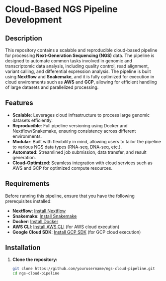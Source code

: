 # Cloud-Based NGS Pipeline Development

## Description

This repository contains a scalable and reproducible cloud-based pipeline for processing **Next-Generation Sequencing (NGS)** data. The pipeline is designed to automate common tasks involved in genomic and transcriptomic data analysis, including quality control, read alignment, variant calling, and differential expression analysis. The pipeline is built using **Nextflow** and **Snakemake**, and it is fully optimized for execution in cloud environments such as **AWS** and **GCP**, allowing for efficient handling of large datasets and parallelized processing.

## Features

- **Scalable**: Leverages cloud infrastructure to process large genomic datasets efficiently.
- **Reproducible**: Full pipeline versioning using Docker and Nextflow/Snakemake, ensuring consistency across different environments.
- **Modular**: Built with flexibility in mind, allowing users to tailor the pipeline to various NGS data types (RNA-seq, DNA-seq, etc.).
- **Automated**: Streamlined job submission, data transfer, and result generation.
- **Cloud-Optimized**: Seamless integration with cloud services such as AWS and GCP for optimized compute resources.

## Requirements

Before running this pipeline, ensure that you have the following prerequisites installed:

- **Nextflow**: [Install Nextflow](https://www.nextflow.io/docs/latest/getstarted.html)
- **Snakemake**: [Install Snakemake](https://snakemake.readthedocs.io/en/stable/getting_started/installation.html)
- **Docker**: [Install Docker](https://docs.docker.com/get-docker/)
- **AWS CLI**: [Install AWS CLI](https://docs.aws.amazon.com/cli/latest/userguide/getting-started-install.html) (for AWS cloud execution)
- **Google Cloud SDK**: [Install GCP SDK](https://cloud.google.com/sdk/docs/install) (for GCP cloud execution)

## Installation

1. **Clone the repository:**
   ```bash
   git clone https://github.com/yourusername/ngs-cloud-pipeline.git
   cd ngs-cloud-pipeline
